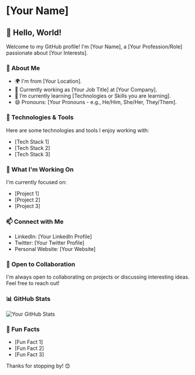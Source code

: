 # [Your Name]

## 👋 Hello, World!

Welcome to my GitHub profile! I'm [Your Name], a [Your Profession/Role] passionate about [Your Interests].

### 🚀 About Me

- 🌍 I'm from [Your Location].
- 💼 Currently working as [Your Job Title] at [Your Company].
- 🌱 I’m currently learning [Technologies or Skills you are learning].
- 😄 Pronouns: [Your Pronouns - e.g., He/Him, She/Her, They/Them].

### 🔧 Technologies & Tools

Here are some technologies and tools I enjoy working with:

- [Tech Stack 1]
- [Tech Stack 2]
- [Tech Stack 3]

### 🌱 What I'm Working On

I'm currently focused on:

- [Project 1]
- [Project 2]
- [Project 3]

### 📫 Connect with Me

- LinkedIn: [Your LinkedIn Profile]
- Twitter: [Your Twitter Profile]
- Personal Website: [Your Website]

### 🤝 Open to Collaboration

I'm always open to collaborating on projects or discussing interesting ideas. Feel free to reach out!

### 📊 GitHub Stats

![Your GitHub Stats](https://github-readme-stats.vercel.app/api?username=your-username&show_icons=true&count_private=true&hide=contribs,prs&theme=radical)

### 🎉 Fun Facts

- [Fun Fact 1]
- [Fun Fact 2]
- [Fun Fact 3]

Thanks for stopping by! 😊

